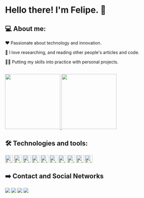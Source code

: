 # Hello there! I'm Felipe. :wave:	

## 💻 About me:

❤️	Passionate about technology and innovation.

📖  I love researching, and reading other people's articles and code.

👨‍💻  Putting my skills into practice with personal projects.


</br>
<div >
  <a href="https://github.com/FelipeFama">
   <img height="180em" src="https://github-readme-stats-git-masterrstaa-rickstaa.vercel.app/api?username=FelipeFama&&show_icons=true&theme=aura&include_all_commits=true"/>
   <img height="180em" src="https://github-readme-stats-git-masterrstaa-rickstaa.vercel.app/api/top-langs/?username=FelipeFama&layout=compact&langs_count=7&theme=aura"/>
  </a>
</div>  
  
 ## 🛠️ Technologies and tools:

  <div>
  <img align="center" height="25" alt="Felipe-HTML" src="https://img.shields.io/badge/HTML5-E34F26?style=for-the-badge&logo=html5&logoColor=white" />
  <img align="center" height="25" alt="Felipe-CSS" src="https://img.shields.io/badge/CSS3-1572B6?style=for-the-badge&logo=css3&logoColor=white" />
  <img align="center" height="25" alt="Felipe-Js" src="https://img.shields.io/badge/JavaScript-323330?style=for-the-badge&logo=javascript&logoColor=F7DF1E" />
  <img align="center" height="25" alt="Felipe-Ts" src="https://img.shields.io/badge/TypeScript-007ACC?style=for-the-badge&logo=typescript&logoColor=white" />
  <img align="center" height="25" alt="Felipe-Bootstrap" src="https://img.shields.io/badge/Bootstrap-563D7C?style=for-the-badge&logo=bootstrap&logoColor=white" />
  <img align="center" height="25" alt="Felipe-Tailwindcss" src="https://img.shields.io/badge/Tailwind_CSS-38B2AC?style=for-the-badge&logo=tailwind-css&logoColor=white" />
  <img align="center" height="25" alt="Felipe-SASS" src="https://img.shields.io/badge/Sass-CC6699?style=for-the-badge&logo=sass&logoColor=white">
  <img align="center" height="25" alt="Felipe-REACT" src="https://img.shields.io/badge/React-20232A?style=for-the-badge&logo=react&logoColor=61DAFB">
  <img align="center" height="25" alt="Felipe-REACT" src="https://img.shields.io/badge/Git-E34F26?style=for-the-badge&logo=git&logoColor=white">
   <img align="center" height="25" alt="Felipe-REACT" src="https://img.shields.io/badge/styled--components-DB7093?style=for-the-badge&logo=styled-components&logoColor=white">
 </div>
  
  ## :arrow_right: Contact and Social Networks 
  <div > 
  <a href="https://www.instagram.com/lipeh.fama.dev/" target="_blank"><img src="https://img.shields.io/badge/-Instagram-%23E4405F?style=for-the-badge&logo=instagram&logoColor=white" target="_blank"></a> 
  <a href="https://www.linkedin.com/in/felipe-fama-595ab7195/" target="_blank"><img src="https://img.shields.io/badge/-LinkedIn-%230077B5?style=for-the-badge&logo=linkedin&logoColor=white" target="_blank"></a>
  <a href="https://discord.com/users/722976706347925515" target="_blank"><img src="https://img.shields.io/badge/Discord-7289DA?style=for-the-badge&logo=discord&logoColor=white" target="_blank"></a> 
  <a href="https://codepen.io/felipefama" target="_blank"><img src="https://img.shields.io/badge/CodePen-000000?style=for-the-badge&logo=CodePen&logoColor=white" target="_blank"></a> 
  
</div>



